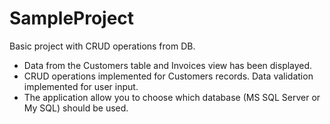# SampleProject
Basic project with CRUD operations from DB.

  *  Data from the Customers table and Invoices view has been displayed.
  *  CRUD operations implemented for Customers records. Data validation implemented for user input.
  *  The application allow you to choose which database (MS SQL Server or My SQL) should be used.
